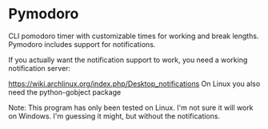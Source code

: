 # Pymodoro
CLI pomodoro timer with customizable times for working and break lengths.
Pymodoro includes support for notifications.

If you actually want the notification support to work, you need a working notification server:

https://wiki.archlinux.org/index.php/Desktop_notifications
On Linux you also need the python-gobject package

Note: This program has only been tested on Linux. I'm not sure it will work on Windows. I'm guessing it might, but without the notifications.
